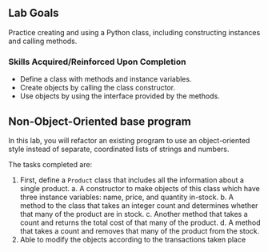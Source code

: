 
## Lab Goals

Practice creating and using a Python class, including constructing instances
and calling methods.

### Skills Acquired/Reinforced Upon Completion

- Define a class with methods and instance variables.
- Create objects by calling the class constructor.
- Use objects by using the interface provided by the methods.

## Non-Object-Oriented base program

In this lab, you will refactor an existing program to use an object-oriented
style instead of separate, coordinated lists of strings and numbers.

The tasks completed are:

1. First, define a `Product` class that includes all the information about a single product.
    a. A constructor to make objects of this class which have three instance variables: name, price, and quantity in-stock.
    b. A method to the class that takes an integer count and determines whether that many of the product are in stock.
    c. Another method that takes a count and returns the total cost of that many of
        the product.
    d. A method that takes a count and removes that many of the product from the stock.
2. Able to modify the objects according to the transactions taken place




